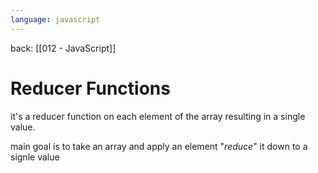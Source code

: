 ```yaml
---
language: javascript
---
```

back: [[012 - JavaScript]]


# Reducer Functions

 it's a reducer function on each element of the array resulting in a single value.

main goal is to take an array and apply an element  "*reduce*" it down to a signle value